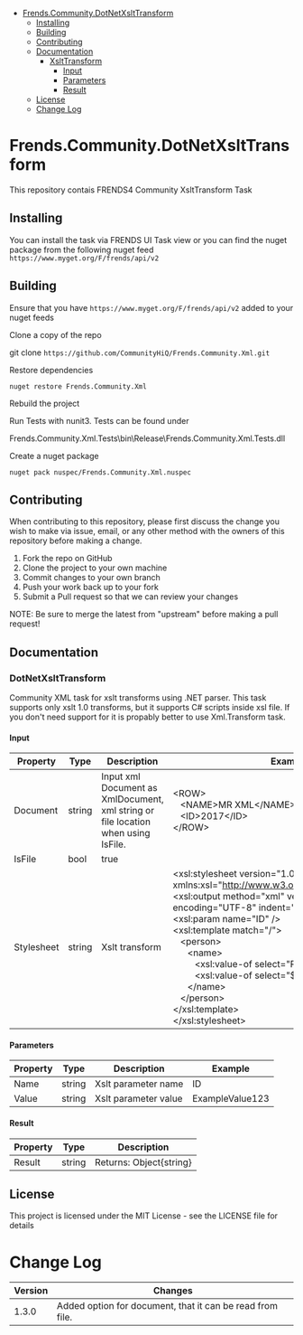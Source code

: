 - [Frends.Community.DotNetXsltTransform](#Frends.Community.DotNetXsltTransform)
   - [Installing](#installing)
   - [Building](#building)
   - [Contributing](#contributing)
   - [Documentation](#documentation)
      - [XsltTransform](#xslttransform)
		 - [Input](#input)
		 - [Parameters](#arameters)
		 - [Result](#result)
   - [License](#license)
   - [Change Log](#change-log)

       
# Frends.Community.DotNetXsltTransform
This repository contais FRENDS4 Community XsltTransform Task

## Installing
You can install the task via FRENDS UI Task view or you can find the nuget package from the following nuget feed
`https://www.myget.org/F/frends/api/v2`

## Building
Ensure that you have `https://www.myget.org/F/frends/api/v2` added to your nuget feeds

Clone a copy of the repo

git clone `https://github.com/CommunityHiQ/Frends.Community.Xml.git`

Restore dependencies

`nuget restore Frends.Community.Xml`

Rebuild the project

Run Tests with nunit3. Tests can be found under

Frends.Community.Xml.Tests\bin\Release\Frends.Community.Xml.Tests.dll

Create a nuget package

`nuget pack nuspec/Frends.Community.Xml.nuspec`

## Contributing
When contributing to this repository, please first discuss the change you wish to make via issue, email, or any other method with the owners of this repository before making a change.

1. Fork the repo on GitHub
2. Clone the project to your own machine
3. Commit changes to your own branch
4. Push your work back up to your fork
5. Submit a Pull request so that we can review your changes

NOTE: Be sure to merge the latest from "upstream" before making a pull request!

## Documentation

### DotNetXsltTransform

Community XML task for xslt transforms using .NET parser. This task supports only xslt 1.0 transforms, but it supports C# scripts inside xsl file. If you don't need support for it is propably better to use Xml.Transform task.

#### Input
| Property  | Type  | Description |Example|
|-----------|-------|-------------|-------|
| Document  | string | Input xml Document as XmlDocument, xml string or file location when using IsFile. | &lt;ROW&gt;<br>&nbsp;&nbsp;&nbsp;&lt;NAME&gt;MR XML&lt;/NAME&gt;<br>&nbsp;&nbsp;&nbsp;&lt;ID&gt;2017&lt;/ID&gt;<br>&lt;/ROW&gt;|
| IsFile	| bool	| true |
| Stylesheet  | string | Xslt transform | <xsl:stylesheet version="1.0" xmlns:xsl="http://www.w3.org/1999/XSL/Transform"><br>	<xsl:output method="xml" version="1.0" encoding="UTF-8" indent="yes" /> <br><xsl:param name="ID" /><br><xsl:template match="/"><br>&nbsp;&nbsp;&nbsp;&lt;person&gt;<br>&nbsp;&nbsp;&nbsp;&nbsp;&nbsp;&nbsp;&lt;name&gt;<br>&nbsp;&nbsp;&nbsp;&nbsp;&nbsp;&nbsp;&nbsp;&nbsp;&nbsp;<xsl:value-of select="ROW/NAME" /></name><br><name>&nbsp;&nbsp;&nbsp;&nbsp;&nbsp;&nbsp;&nbsp;&nbsp;&nbsp;<xsl:value-of select="$ID" /><br>&nbsp;&nbsp;&nbsp;&nbsp;&nbsp;&nbsp;&lt;/name&gt;<br>&nbsp;&nbsp;&nbsp;&lt;/person&gt;<br></xsl:template><br></xsl:stylesheet>|


#### Parameters
| Property  | Type  | Description |Example|
|-----------|-------|-------------|-------|
| Name  | string | Xslt parameter name |ID|
| Value| string | Xslt parameter value |ExampleValue123|

#### Result
| Property  | Type  | Description |
|-----------|-------|-------------|
| Result| string  |  Returns: Object{string} |

## License
This project is licensed under the MIT License - see the LICENSE file for details

# Change Log

| Version             | Changes                 |
| ---------------------| ---------------------|
| 1.3.0 | Added option for document, that it can be read from file. |